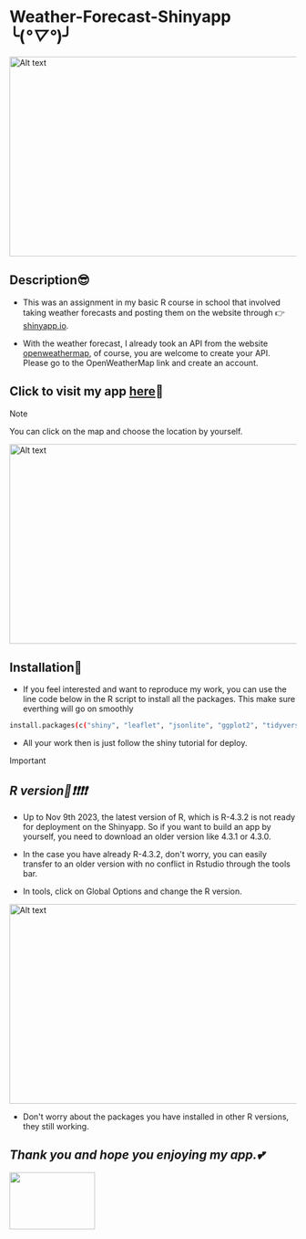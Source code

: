 
# Weather-Forecast-Shinyapp ╰(*°▽°*)╯

<!-- Use the HTML `img` tag to display the image with specified width and height -->
<img src="https://github.com/leanhtu-AI/weather-forecast-shinyapp/assets/95951687/b1d2e502-4fb9-4797-8ae7-48c594a83279" style="width: 600px; height: 350px;" alt="Alt text">

## Description😎

- This was an assignment in my basic R course in school that involved taking weather forecasts and posting them on the website through 👉[shinyapp.io](https://www.shinyapps.io/). 

- With the weather forecast, I already took an API from the website [openweathermap](https://home.openweathermap.org/), of course, you are welcome to create your API. Please go to the OpenWeatherMap link and create an account.

## Click to visit my app [here](https://leanhtu1808.shinyapps.io/shinyapp/)🎈
> [!NOTE]
> You can click on the map and choose the location by yourself.
<img src="https://github.com/leanhtu-AI/weather-forecast-shinyapp/assets/95951687/150cc190-bbcc-4457-9b42-040dd8d44252" style="width: 700px; height: 350px;" alt="Alt text">

## Installation🤖

- If you feel interested and want to reproduce my work, you can use the line code below in the R script to install all the packages. This make sure everthing will go on smoothly

```bash
install.packages(c("shiny", "leaflet", "jsonlite", "ggplot2", "tidyverse", "shinydashboard", "dplyr", "shinyMatrix", "plotly"))

```
- All your work then is just follow the shiny tutorial for deploy.
  
> [!IMPORTANT]
> ## ***R version📢❗❗❗❗***
- Up to Nov 9th 2023, the latest version of R, which is R-4.3.2 is not ready for deployment on the Shinyapp. So if you want to build an app by yourself, you need to download an older version like 4.3.1 or 4.3.0.
  
- In the case you have already R-4.3.2, don't worry, you can easily transfer to an older version with no conflict in Rstudio through the tools bar.
  
- In tools, click on Global Options and change the R version.
<img src="https://github.com/leanhtu-AI/weather-forecast-shinyapp/assets/95951687/606b8102-42e8-4c69-b6e5-1be7f4022b47" style="width: 600px; height: 350px;" alt="Alt text">

- Don't worry about the packages you have installed in other R versions, they still working.
  
## ***Thank you and hope you enjoying my app.💕*** 
<img src="https://github.com/leanhtu-AI/weather-forecast-shinyapp/assets/95951687/fff39ca6-71c9-432a-8448-9c196fe4f208" style="width: 150px; height: 100px;">


